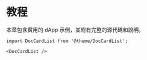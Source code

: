 # 教程

本章包含實用的 dApp 示例，並附有完整的源代碼和說明。

```mdx-code-block
import DocCardList from '@theme/DocCardList';

<DocCardList />
```
